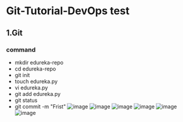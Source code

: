 # Git-Tutorial-DevOps test

## 1.Git

### command

- mkdir edureka-repo
- cd edureka-repo
- git init
- touch edureka.py
- vi edureka.py
- git add edureka.py
- git status
- git commit -m "Frist"
![image](https://user-images.githubusercontent.com/41546139/134036776-fa41d73c-dcd2-4036-81e8-25b17521ab33.png)
![image](https://user-images.githubusercontent.com/41546139/134036914-186f6be8-1410-4c70-8a02-c42776eeffbb.png)
![image](https://user-images.githubusercontent.com/41546139/134037000-7e784e4c-12ba-4be2-b989-15a982593546.png)
![image](https://user-images.githubusercontent.com/41546139/134037077-7bcb2fea-c5ad-4bf2-8c6c-2d5e76636513.png)
![image](https://user-images.githubusercontent.com/41546139/134037125-6bba2c30-cadf-4190-9e81-1377c59f91ca.png)
![image](https://user-images.githubusercontent.com/41546139/134037163-c2dc172f-8dbd-4494-bcc1-383e5e9916ed.png)




